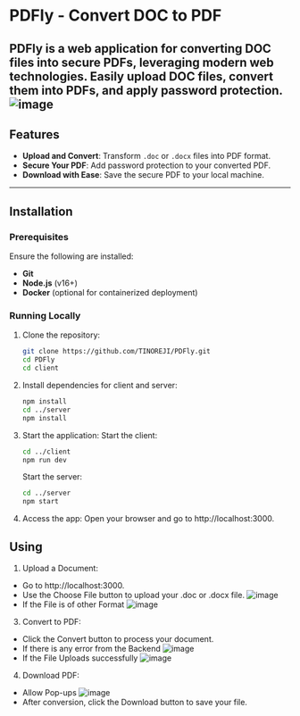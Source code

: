 # PDFly - Convert DOC to PDF

PDFly is a web application for converting DOC files into secure PDFs, leveraging modern web technologies. Easily upload DOC files, convert them into PDFs, and apply password protection.
![image](https://github.com/user-attachments/assets/1d01f63c-003b-4199-b303-e8a463bbe9ee)
---

## Features
- **Upload and Convert**: Transform `.doc` or `.docx` files into PDF format.
- **Secure Your PDF**: Add password protection to your converted PDF.
- **Download with Ease**: Save the secure PDF to your local machine.

---

## Installation

### Prerequisites
Ensure the following are installed:
- **Git**
- **Node.js** (v16+)
- **Docker** (optional for containerized deployment)

### Running Locally

1. Clone the repository:
   ```bash
   git clone https://github.com/TINOREJI/PDFly.git
   cd PDFly
   cd client
   ```
2. Install dependencies for client and server:
   ```bash
   npm install
   cd ../server
   npm install
   ```
3. Start the application:
   Start the client:
   ```bash
   cd ../client
   npm run dev
   ```
   Start the server:
   ```bash
   cd ../server
   npm start
   ```
4. Access the app: Open your browser and go to http://localhost:3000.

## Using
1. Upload a Document:
 - Go to http://localhost:3000.
 - Use the Choose File button to upload your .doc or .docx file.
   ![image](https://github.com/user-attachments/assets/0ae8f157-96ed-4636-b381-eadc62b5a406)
 - If the File is of other Format
    ![image](https://github.com/user-attachments/assets/3a133899-3ad2-4ca7-9696-7cef61bdc464)
  

3. Convert to PDF:
 - Click the Convert button to process your document.
 - If there is any error from the Backend
   ![image](https://github.com/user-attachments/assets/9c3b26d7-21ac-4ceb-84a2-faa32d53f400)
 - If the File Uploads successfully
   ![image](https://github.com/user-attachments/assets/15f79d91-f02c-452f-940e-b5a0376fd51f)
4. Download PDF:
 - Allow Pop-ups
   ![image](https://github.com/user-attachments/assets/c08c7a4f-feef-4d3a-b1f3-bac2b2724eaa)
- After conversion, click the Download button to save your file.
